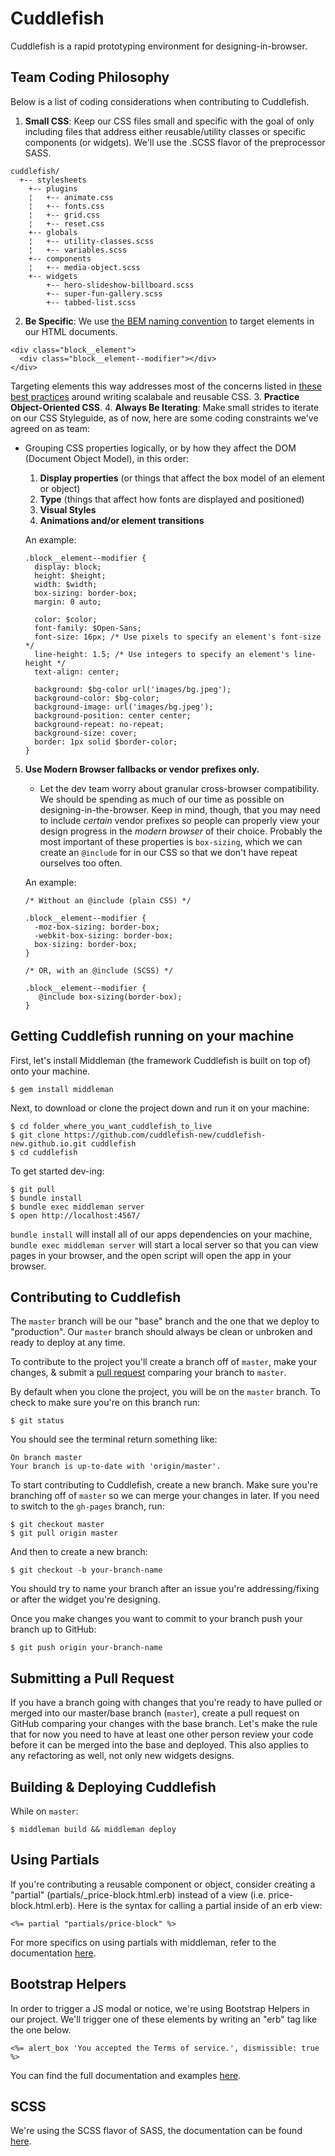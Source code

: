 # Cuddlefish
Cuddlefish is a rapid prototyping environment for designing-in-browser.

## Team Coding Philosophy

Below is a list of coding considerations when contributing to Cuddlefish.

1. **Small CSS**: Keep our CSS files small and specific with the goal of only including files that address either reusable/utility classes or specific components (or widgets). We'll use the .SCSS flavor of the preprocessor SASS.
  ```
  cuddlefish/
    +-- stylesheets
      +-- plugins
      ¦   +-- animate.css
      ¦   +-- fonts.css
      ¦   +-- grid.css
      ¦   +-- reset.css
      +-- globals
      ¦   +-- utility-classes.scss
      ¦   +-- variables.scss
      +-- components
      ¦   +-- media-object.scss
      +-- widgets
          +-- hero-slideshow-billboard.scss
          +-- super-fun-gallery.scss
          +-- tabbed-list.scss
  ```

2. **Be Specific**: We use [the BEM naming convention](http://csswizardry.com/2013/01/mindbemding-getting-your-head-round-bem-syntax/) to target elements in our HTML documents.

  ```
  <div class="block__element">
    <div class="block__element--modifier"></div>
  </div>
  ```
  Targeting elements this way addresses most of the concerns listed in [these best practices](https://github.com/sezgi/CSS-Best-Practices) around writing scalabale and reusable CSS.
3. **Practice Object-Oriented CSS**.
4. **Always Be Iterating**: Make small strides to iterate on our CSS Styleguide, as of now, here are some coding constraints we've agreed on as team:
  + Grouping CSS properties logically, or by how they affect the DOM (Document Object Model), in this order: 
    1. **Display properties** (or things that affect the box model of an element or object)
    2. **Type** (things that affect how fonts are displayed and positioned)
    3. **Visual Styles**
    4. **Animations and/or element transitions**
    
    An example: 
    ```
    .block__element--modifier {
      display: block;
      height: $height; 
      width: $width;
      box-sizing: border-box;
      margin: 0 auto;
      
      color: $color;
      font-family: $Open-Sans;
      font-size: 16px; /* Use pixels to specify an element's font-size */
      line-height: 1.5; /* Use integers to specify an element's line-height */
      text-align: center;
      
      background: $bg-color url('images/bg.jpeg');
      background-color: $bg-color;
      background-image: url('images/bg.jpeg');
      background-position: center center;
      background-repeat: no-repeat;
      background-size: cover;
      border: 1px solid $border-color;
    }
    ```
5. **Use Modern Browser fallbacks or vendor prefixes only.**
    +  Let the dev team worry about granular cross-browser compatibility. We should be spending as much of our time as possible on designing-in-the-browser. Keep in mind, though, that you may need to include *certain* vendor prefixes so people can properly view your design progress in the *modern browser* of their choice. Probably the most important of these properties is `box-sizing`, which we can create an `@include` for in our CSS so that we don't have repeat ourselves too often.


      An example: 

      ```
      /* Without an @include (plain CSS) */
      
      .block__element--modifier {
        -moz-box-sizing: border-box;
        -webkit-box-sizing: border-box;
        box-sizing: border-box;
      }
      
      /* OR, with an @include (SCSS) */
      
      .block__element--modifier {
         @include box-sizing(border-box);
      }
      ```

## Getting Cuddlefish running on your machine
First, let's install Middleman (the framework Cuddlefish is built on top of) onto your machine.

```
$ gem install middleman
```
Next, to download or clone the project down and run it on your machine:

```
$ cd folder_where_you_want_cuddlefish_to_live
$ git clone https://github.com/cuddlefish-new/cuddlefish-new.github.io.git cuddlefish
$ cd cuddlefish
```

To get started dev-ing:

```
$ git pull
$ bundle install
$ bundle exec middleman server
$ open http://localhost:4567/
```
`bundle install` will install all of our apps dependencies on your machine, `bundle exec middleman server` will start a local server so that you can view pages in your browser, and the open script will open the app in your browser.

## Contributing to Cuddlefish

The `master` branch will be our "base" branch and the one that we deploy to "production". Our `master` branch should always be clean or unbroken and ready to deploy at any time.

To contribute to the project you'll create a branch off of `master`, make your changes, & submit a [pull request](https://guides.github.com/introduction/flow/) comparing your branch to `master`. 

By default when you clone the project, you will be on the `master` branch. To check to make sure you're on this branch run: 

```
$ git status
```
You should see the terminal return something like:
```
On branch master
Your branch is up-to-date with 'origin/master'.
```

To start contributing to Cuddlefish, create a new branch. Make sure you're branching off of `master` so we can merge your changes in later. If you need to switch to the `gh-pages` branch, run: 
```
$ git checkout master
$ git pull origin master
```
And then to create a new branch:
```
$ git checkout -b your-branch-name
```
You should try to name your branch after an issue you're addressing/fixing or after the widget you're designing. 

Once you make changes you want to commit to your branch push your branch up to GitHub:

```
$ git push origin your-branch-name
```

## Submitting a Pull Request

If you have a branch going with changes that you're ready to have pulled or merged into our master/base branch (`master`), create a pull request on GitHub comparing your changes with the base branch. Let's make the rule that for now you need to have at least one other person review your code before it can be merged into the base and deployed. This also applies to any refactoring as well, not only new widgets designs.

## Building & Deploying Cuddlefish

While on `master`:

```
$ middleman build && middleman deploy
```

## Using Partials

If you're contributing a reusable component or object, consider creating a "partial" (partials/_price-block.html.erb) instead of a view (i.e. price-block.html.erb). Here is the syntax for calling a partial inside of an erb view:

```<%= partial "partials/price-block" %>```

For more specifics on using partials with middleman, refer to the documentation [here](https://middlemanapp.com/basics/partials/).

## Bootstrap Helpers
In order to trigger a JS modal or notice, we're using Bootstrap Helpers in our project. We'll trigger one of these elements by writing an "erb" tag like the one below.
```
<%= alert_box 'You accepted the Terms of service.', dismissible: true %>
```
You can find the full documentation and examples [here](http://fullscreen.github.io/bh/).

## SCSS
We're using the SCSS flavor of SASS, the documentation can be found [here](http://sass-lang.com/guide).
